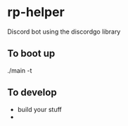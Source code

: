 # rp-helper

Discord bot using the discordgo library

## To boot up
./main -t <bot token>

## To develop
- build your stuff
- 